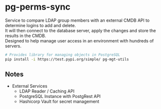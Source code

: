 # pg-perms-sync

Service to compare LDAP group members with an external CMDB API to determine logins to add and delete.  
It will then connect to the database server, apply the changes and store the results in the CMDB.  
Designed to help manage user access in an environment with hundreds of servers.  

```bash
# Provides library for managing objects in PostgreSQL
pip install -i https://test.pypi.org/simple/ pg-mgt-utils
```

## Notes

* External Services
  * LDAP Reader / Caching API
  * PostgreSQL Instance with PostgRest API
  * Hashicorp Vault for secret management

